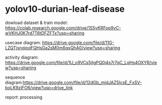 # yolov10-durian-leaf-disease

dowload dataset & train model: https://colab.research.google.com/drive/1S5yKRFop9vC-wVKHJ0K7rd7T6tDFZFTx?usp=sharing

usecase diagram: https://drive.google.com/file/d/11G-LZQTjsnqioqFQHsGa2sM0m6qxQhA0/view?usp=sharing

activity diagram: https://drive.google.com/file/d/1U_o9VCs5jtgPQ0i4s7r7qC_LqHs4OXYR/view?usp=sharing

sequence diagram:https://drive.google.com/file/d/12dGb_mjdJAZ5IcsE_FxSV-boLK9zIFO6/view?usp=drive_link

report: processing
